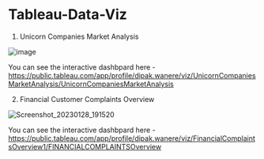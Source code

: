 # Tableau-Data-Viz

1. Unicorn Companies Market Analysis

![image](https://user-images.githubusercontent.com/38079364/220706504-bf7c63fe-c493-471e-9359-cb30ba559938.png)


You can see the interactive dashbpard here - https://public.tableau.com/app/profile/dipak.wanere/viz/UnicornCompaniesMarketAnalysis/UnicornCompaniesMarketAnalysis








2. Financial Customer Complaints Overview

![Screenshot_20230128_191520](https://user-images.githubusercontent.com/38079364/220705561-43d58293-2d91-497b-8166-9359ed56f10a.png)


You can see the interactive dashbpard here - https://public.tableau.com/app/profile/dipak.wanere/viz/FinancialComplaintsOverview1/FINANCIALCOMPLAINTSOverview
